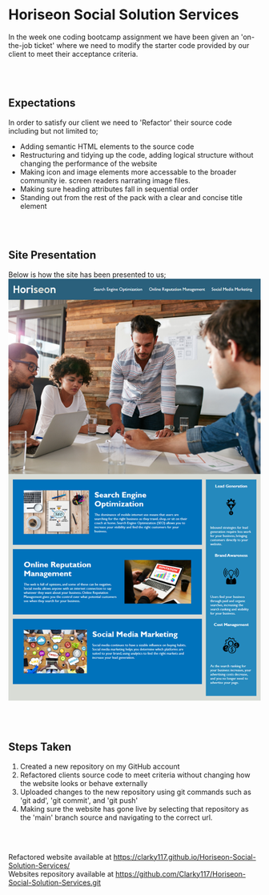 # Horiseon Social Solution Services
In the week one coding bootcamp assignment we have been given an 'on-the-job ticket' where we need to modify the starter code provided by our client to meet their acceptance criteria.

<br><br>

## Expectations
In order to satisfy our client we need to 'Refactor' their source code including but not limited to;
* Adding semantic HTML elements to the source code
* Restructuring and tidying up the code, adding logical structure without changing the performance of the website
* Making icon and image elements more accessable to the broader community ie. screen readers narrating image files.
* Making sure heading attributes fall in sequential order
* Standing out from the rest of the pack with a clear and concise title element

<br><br>

## Site Presentation
Below is how the site has been presented to us;
![Horiseon-Website](./assets/images/01-html-css-git-homework-demo.png) 

<br><br>

## Steps Taken
1. Created a new repository on my GitHub account
2. Refactored clients source code to meet criteria without changing how the website looks or behave externally
3. Uploaded changes to the new repository using git commands such as 'git add', 'git commit', and 'git push'
4. Making sure the website has gone live by selecting that repository as the 'main' branch source and navigating to the correct url.

<br><br>

Refactored website available at https://clarky117.github.io/Horiseon-Social-Solution-Services/ <br>
Websites repository available at https://github.com/Clarky117/Horiseon-Social-Solution-Services.git
